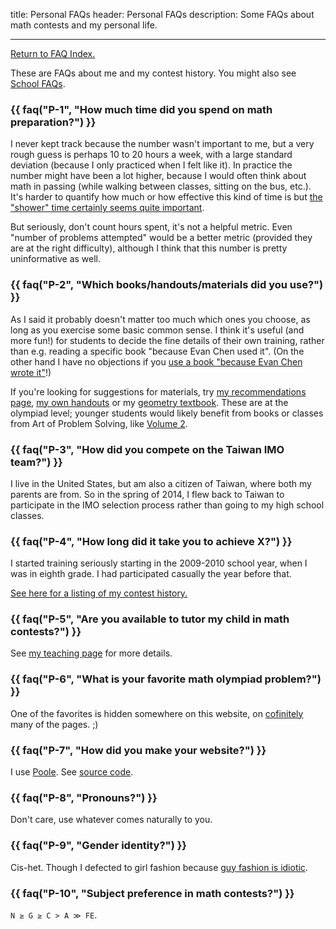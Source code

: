 title: Personal FAQs
header: Personal FAQs
description: Some FAQs about math contests and my personal life.

---

[Return to FAQ Index.](faqs.html)

These are FAQs about me and my contest history.
You might also see [School FAQs](faq-school.html).

### {{ faq("P-1", "How much time did you spend on math preparation?") }}

I never kept track because the number wasn't important to me,
but a very rough guess is perhaps 10 to 20 hours a week,
with a large standard deviation (because I only practiced when I felt like it).
In practice the number might have been a lot higher,
because I would often think about math in passing
(while walking between classes, sitting on the bus, etc.).
It's harder to quantify how much or how effective this kind of time is
but [the "shower" time certainly seems quite important][shower].

But seriously, don't count hours spent, it's not a helpful metric.
Even "number of problems attempted" would be a better metric
(provided they are at the right difficulty),
although I think that this number is pretty uninformative as well.

### {{ faq("P-2", "Which books/handouts/materials did you use?") }}

As I said it probably doesn't matter too much which ones you choose,
as long as you exercise some basic common sense.
I think it's useful (and more fun!) for students to decide the
fine details of their own training, rather than
e.g. reading a specific book "because Evan Chen used it".
(On the other hand I have no objections if you
[use a book "because Evan Chen wrote it"][geombook]!)

If you're looking for suggestions for materials,
try [my recommendations page](recommend.html),
[my own handouts][articles] or my [geometry textbook][geombook].
These are at the olympiad level; younger students would likely benefit
from books or classes from Art of Problem Solving, like
[Volume 2](https://www.artofproblemsolving.com/store/item/aops-vol2).

### {{ faq("P-3", "How did you compete on the Taiwan IMO team?") }}

I live in the United States, but am also a citizen of Taiwan,
where both my parents are from.
So in the spring of 2014,
I flew back to Taiwan to participate in the IMO selection process
rather than going to my high school classes.

### {{ faq("P-4", "How long did it take you to achieve X?") }}

I started training seriously starting in the 2009-2010 school year,
when I was in eighth grade.
I had participated casually the year before that.

[See here for a listing of my contest history.][history]

### {{ faq("P-5", "Are you available to tutor my child in math contests?") }}

See [my teaching page][otis] for more details.

### {{ faq("P-6", "What is your favorite math olympiad problem?") }}

One of the favorites is hidden somewhere on this website,
on [cofinitely][cofinite] many of the pages. ;)

### {{ faq("P-7", "How did you make your website?") }}

I use [Poole](https://hg.sr.ht/~obensonne/poole).
See [source code](https://github.com/vEnhance/web.evanchen.cc).

### {{ faq("P-8", "Pronouns?") }}

Don't care, use whatever comes naturally to you.

### {{ faq("P-9", "Gender identity?") }}

Cis-het. Though I defected to girl fashion because
[guy fashion is idiotic](http://www.catb.org/jargon/html/S/suit.html).

### {{ faq("P-10", "Subject preference in math contests?") }}

`N ≥ G ≥ C > A ≫ FE`.

[aimescratch]: static/AIME-2013-scratch.pdf
[aopswrite]: https://artofproblemsolving.com/articles/how-to-write-solution
[articles]: olympiad.html
[ebook]: https://www.maa.org/ebooks/EGMO/
[geoff]: https://people.bath.ac.uk/masgcs/geo.pdf
[geombook]: geombook.html
[howproof]: https://zimmer.csufresno.edu/~larryc/proofs/proofs.html
[otis]: otis.html
[mistakes]: https://www.artofproblemsolving.com/articles/stupid-mistakes
[history]: history.html
[right]: https://artofproblemsolving.com/community/c5h520900
[shower]: https://www.paulgraham.com/top.html
[tutor]: https://blog.evanchen.cc/2016/02/07/stop-paying-me-per-hour/
[usa2003]: exams/usamo-2003-rubric.pdf
[usamts]: https://usamts.org/index.php
[wpcontest]: https://blog.evanchen.cc/20n4/07/27/what-leads-to-success-at-math-contests/
[wpgeo]: https://blog.evanchen.cc/2016/01/19/some-advice-for-olympiad-geometry/
[yufei]: https://yufeizhao.com/olympiad.html
[cofinite]: https://en.wikipedia.org/wiki/Cofiniteness
